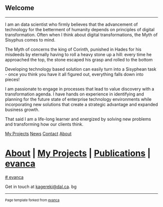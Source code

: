 ## Welcome

---

I am an data scientist who firmly believes that the advancement of technology for the betterment of humanity depends on principles of digital transformation. Often when I think about digital transformations, the Myth of Sisyphus comes to mind.

The Myth of concerns the king of Corinth, punished in Hades for his misdeeds by eternally having to roll a heavy stone up a hill: every time he approached the top, the stone escaped his grasp and rolled to the bottom

Developing technology based solution can easily turn into a Sisyphean task - once you think you have it all figured out, everything falls down into pieces!

I am passionate to engage in processes that lead to value discovery with a transformation agenda. I have hands on experience in identifying and planning for the future state of enterprise technology environments while incorporating new solutions that create a strategic advantage and expanded business growth.

That said I am a life-long learner and energized by solving new problems and transforming how our clients think.

<div class="downlinks">
  <a class="active" href="https://em-kagereki.github.io/Kagereki/Projects">My Projects</a>
  <a href="#news">News</a>
  <a href="#contact">Contact</a>
  <a href="#about">About</a>
</div>

# [About](http://example.com/) | [My Projects](/sample_page) | [Publications](/pdf/sample_presentation.pdf) | <a href="https://em-kagereki.github.io/Kagereki/Projects"> evanca</a>

<a href="https://em-kagereki.github.io/Kagereki/Projects"> # evanca</a>

Get in touch at kagereki@dal.ca. bg



---
<p style="font-size:11px">Page template forked from <a href="https://em-kagereki.github.io/Kagereki/Projects">evanca</a></p>
<!-- Remove above link if you don't want to attibute -->

